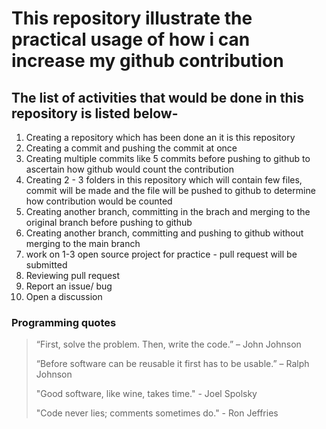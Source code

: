 # This repository illustrate the practical usage of how i can increase my github contribution

## The list of activities that would be done in this repository is listed below-

1. Creating a repository which has been done an it is this repository
2. Creating a commit and pushing the commit at once
3. Creating multiple commits like 5 commits before pushing to github to ascertain how github would count the contribution
4. Creating 2 - 3 folders in this repository which will contain few files, commit will be made and the file will be pushed to github to determine how contribution would be counted
5. Creating another branch, committing in the brach and merging to the original branch before pushing to github
6. Creating another branch, committing and pushing to github without merging to the main branch
7. work on 1-3 open source project for practice - pull request will be submitted
8. Reviewing pull request
9. Report an issue/ bug
10. Open a discussion

### Programming quotes

> “First, solve the problem. Then, write the code.” – John Johnson
>
> “Before software can be reusable it first has to be usable.” – Ralph Johnson
>
> "Good software, like wine, takes time." - Joel Spolsky
>
> "Code never lies; comments sometimes do." - Ron Jeffries
